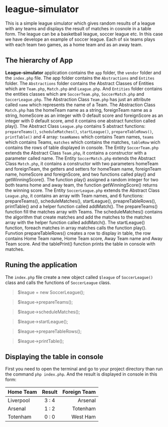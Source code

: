 # league-simulator

This is a simple league simulator which gives random results of a league with any teams and displays the result of matches in cosnole in a table form. The league can be a basketball league, soccer league etc. In this case we have develope an example of soccer league. Each of six teams plays with each team two games, as a home team and as an away team.

## The hierarchy of App

**League-simulator** application contains the `app` folder, the `vendor` folder and the `index.php` file. The app folder contains the `Abstractions` and `Entites` folder. The `Abstractions` folder contains the Abstract Classes of Entities which are `Team.php`, `Match.php` and `League.php`. And `Entities` folder contains the entities classes which are `SoccerTeam.php`, `SoccerMatch.php` and `SoccerLeague.php`. 
The Abstraction Class `Team.php` has just an attribute called `name` which represents the name of a Team. The Abstraction Class `Match.php` has the homeTeam name as a string, foreignTeam name as a string, homeScore as an integer with 0 default score and foreignScore as an integer with 0 default score, amd it contains one abstract function called play(). The Abstract Class `League.php` contains 5 abstract functions: `prepareTeams()`, `scheduleMatches()`, `startLeague()`, `prepareTableRows()`, `printTable()`  and 4 array: `teamNames` which contains Team names, `teams` which contains Teams, `matches` which contains the matches, `tableRow` wich contains the rows of table displayed in console.
The Entity `SoccerTeam.php` extends the Abstract Class `Team.php`, it contains a constructor with a parameter called name.
The Entity `SoccerMatch.php` extends the Abstract Class `Match.php`, it contains a constructor with two parameters homeTeam and foreignTeam, the getters and setters for homeTeam name, foreignTeam name, homeScore and foreignScore, and two functions called play() and getWinningScore(). The function play() assigned a random integer for two both teams home and away team, the function getWinningScore() returns the winning score.
The Entity `SoccerLeague.php` extends the Abstract Class `League.php`, it contains an array with Team names, and 6 functions: prepareTeams(), scheduleMatches(), startLeague(), preapreTableRows(), printTable() and a helper function called addMatch(). The prepareTeams() function fill the matches array with Teams. The scheduleMatches() contains the algorithm that create matches and add the matches to the matches array with the helper function called addMatch(). The startLeague() function, foreach matches in array matches calls the function play(). Funvtion prepareTableRows() creates a row to display in table, the row contains Home Team name, Home Team score, Away Team name and Away Team score. And the tablePrint() function prints the table in console with matches.

## Runing the application

The `index.php` file create a new object called `$league` of `SoccerLeague()` class and calls the functions of `SoccerLeague` class. 
> $league = new SoccerLeague();

> $league->prepareTeams();

> $league->scheduleMatches();

> $league->startLeague();

> $league->prepareTableRows();

> $league->printTable();


## Displaying the table in console

First you need to open the terminal and go to your project directory than run the command `php index.php`. And the result is displayed in console in this form:

| Home Team     | Result | Foreign Team  |
| ------------- |:------:| -------------:|
| Liverpool     | 3 : 4  | Arsenal       |
| Arsenal       | 1 : 2  | Totenham      |
| Totenham      | 0 : 0  | West Ham      |



